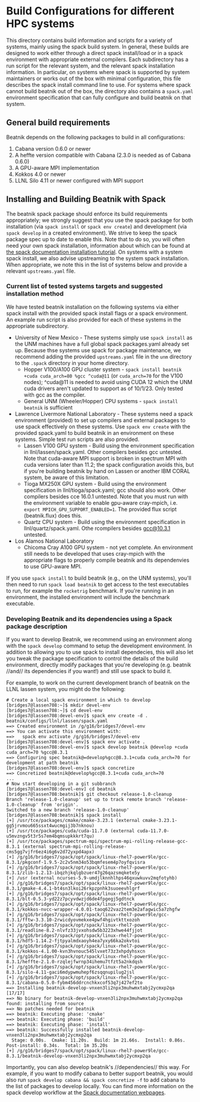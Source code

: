 # Build Configurations for different HPC systems

This directory contains build information and scripts for a variety of systems, mainly using the spack build system.  In general, these builds are designed to work either through a direct spack install/load or in a spack environment with appropriate external compilers. Each subdirectory has a run script for the relevant system, and the relevant spack installation information. In particular, on systems where spack is supported by system maintainers or works out of the box with minimal configuration, this file describes the spack install command line to use. For systems where spack cannot build beatnik out of the box, the directory also contains a `spack.yaml` environment specification that can fully configure and build beatnik on that system. 

## General build requirements
Beatnik depends on the following packages to build in all configurations:
  1. Cabana version 0.6.0 or newer
  1. A heffte version compatible with Cabana (2.3.0 is needed as of Cabana 0.6.0)
  1. A GPU-aware MPI implementation
  1. Kokkos 4.0 or newer
  1. LLNL Silo 4.11 or newer configured with MPI support

## Installing and Building Beatnik with Spack

The beatnik spack package should enforce its build requirements appropriately; we strongly suggest that you use the spack package for both installation (via `spack install` or `spack env create`) and development (via `spack develop` in a created environment). We strive to keep the spack package spec up to date to enable this. Note that to do so, you will often need your own spack installation, information about which can be found at [the spack documentation installation tutorial](https://spack-tutorial.readthedocs.io/en/latest/tutorial_basics.html). On systems with a system spack install, we also advise upstreaming to the system spack installation. When appropriate, we note this in the list of systems below and provide a relevant `upstreams.yaml` file.

### Current list of tested systems targets and suggested installation method

We have tested beatnik installation on the following systems via either spack install with the provided spack install flags or a spack environment. An example run script is also provided for each of these systems in the appropriate subdirectory.
  * University of New Mexico - These systems simply use `spack install` as the UNM machines have a full global spack packages.yaml already set up. Because thse systems use spack for package maintenance, we recommend adding the provided `upstreams.yaml` file in the `unm` directory to the `.spack` directory in your home directory.
    * Hopper V100/A100 GPU cluster system - `spack install beatnik +cuda cuda_arch=80 %gcc ^cuda@11` (or `cuda_arch=70` for the V100 nodes); ^cuda@11 is needed to avoid using CUDA 12 which the UNM cuda drivers aren't updated to support as of 10/1/23. Only tested with gcc as the compiler.
    * General UNM (Wheeler/Hopper) CPU systems - `spack install beatnik` is sufficient
  * Lawrence Livermore National Laboratory - These systems need a spack environment (provided) to set up compilers and external packages to use spack effectively on these systems. Use `spack env create` with the provided spack.yaml to build beatnik in an environment on these systems. Simple test run scripts are also provided.
    * Lassen V100 GPU system - Build using the environment specification in llnl/lassen/spack.yaml. Other compilers besides gcc untested. Note that cuda-aware MPI support is broken in spectrum MPI with cuda versions later than 11.2; the spack configuration avoids this, but if you're building beatnik by hand on Lassen or another IBM CORAL system, be aware of this limitation.
    * Tioga MX250X GPU system - Build using the environment specification in llnl/tioga/spack.yaml; gcc should also work. Other compilers besides cce 16.0.1 untested. Note that you must run with the environment variable to enable gpu-aware cray-mpich, i.e. `export MPICH_GPU_SUPPORT_ENABLED=1`. The provided flux script (beatnik.flux) does this.
    * Quartz CPU system - Build using the environment specification in llnl/quartz/spack.yaml. Othe rcompilers besides gcc@10.3.1 untested.
  * Los Alamos National Laboratory
    * Chicoma Cray A100 GPU system - not yet complete. An environment still needs to be developed that uses cray-mpich with the appropriate flags to properly compile beatnik and its dependenvies to use GPU-aware MPI.

If you use `spack install` to build beatnik (e.g., on the UNM systems), you'll then need to run `spack load beatnik` to get access to the test executables to run, for example the `rocketrig` benchmark. If you're running in an environment, the installed environment will include the benchmark executable.

### Developing Beatnik and its dependencies using a Spack package description

If you want to develop Beatnik, we recommend using an environment along with the `spack develop` command to setup the development environment. In addition to allowing you to use spack to install dependecies, this will also let you tweak the package specification to control the details of the build environment, directly modify packages that you're developing (e.g. beatnik //and// its dependencies if you want!) and still use spack to build it. 

For example, to work on the current development branch of beatnik on the LLNL lassen system, you might do the following:
```
# Create a local spack environment in which to develop
[bridges7@lassen708:~]$ mkdir devel-env
[bridges7@lassen708:~]$ cd devel-env
[bridges7@lassen708:devel-env]$ spack env create -d . beatnik/configs/llnl/lassen/spack.yaml
==> Created environment in /g/g16/bridges7/devel-env
==> You can activate this environment with:
==>   spack env activate /g/g16/bridges7/devel-env
[bridges7@lassen708:devel-env]$ spack env activate .
[bridges7@lassen708:devel-env]$ spack develop beatnik @develop +cuda cuda_arch=70 %gcc@8.3.1
==> Configuring spec beatnik@=develop%gcc@8.3.1+cuda cuda_arch=70 for development at path beatnik
[bridges7@lassen708:devel-env]$ spack concretize
==> Concretized beatnik@develop%gcc@8.3.1+cuda cuda_arch=70
...
# Now start developing in a git subbranch
[bridges7@lassen708:devel-env] cd beatnik
[bridges7@lassen708:beatnik]$ git checkout release-1.0-cleanup
Branch 'release-1.0-cleanup' set up to track remote branch 'release-1.0-cleanup' from 'origin'.
Switched to a new branch 'release-1.0-cleanup'
[bridges7@lassen708:beatnik]$ spack install
[+] /usr/tce/packages/cmake/cmake-3.23.1 (external cmake-3.23.1-gg5jrvmou665ssxt4wucmgij3b7nknou)
[+] /usr/tce/packages/cuda/cuda-11.7.0 (external cuda-11.7.0-u5mvzngv5t3r5s7em4bqmsupkkkrt7qu)
[+] /usr/tce/packages/spectrum-mpi/spectrum-mpi-rolling-release-gcc-8.3.1 (external spectrum-mpi-rolling-release-cms5gg7vjfr6ez4i6g6v2d72yxpd4apx)
[+] /g/g16/bridges7/spack/opt/spack/linux-rhel7-power9le/gcc-8.3.1/pkgconf-1.9.5-2c2v5nm34o53bqmfesem4p7oyfqvisra
[+] /g/g16/bridges7/spack/opt/spack/linux-rhel7-power9le/gcc-8.3.1/zlib-1.2.13-ibqzhjkqlgbzuer47g26qazsmqkete5y
[+] /usr (external ncurses-5.9-umdjlknnhlhps46qxuwkuvv2mqfotyhb)
[+] /g/g16/bridges7/spack/opt/spack/linux-rhel7-power9le/gcc-8.3.1/gmake-4.4.1-bt4sn3lkoi26rkpzpnhk3suoeevhlgrf
[+] /g/g16/bridges7/spack/opt/spack/linux-rhel7-power9le/gcc-8.3.1/blt-0.5.3-yd22z7pcyvdwzjd6de4fpgegj5gdtnck
[+] /g/g16/bridges7/spack/opt/spack/linux-rhel7-power9le/gcc-8.3.1/kokkos-nvcc-wrapper-4.0.01-taoq622vaz2tem3e2afagwic5a7zhgfw
[+] /g/g16/bridges7/spack/opt/spack/linux-rhel7-power9le/gcc-8.3.1/fftw-3.3.10-2rwicdyovmekxe4pwf4hgivtkttxozoh
[+] /g/g16/bridges7/spack/opt/spack/linux-rhel7-power9le/gcc-8.3.1/readline-8.2-nlvfz33jvxohsdw5b3223xhwe44fjjot
[+] /g/g16/bridges7/spack/opt/spack/linux-rhel7-power9le/gcc-8.3.1/hdf5-1.14.2-fjtpyalmdxaoyh4ea7yxy66ka2okvtoi
[+] /g/g16/bridges7/spack/opt/spack/linux-rhel7-power9le/gcc-8.3.1/kokkos-4.1.00-kvn3hvnouc545lvxet73z3xhpdyhsxcn
[+] /g/g16/bridges7/spack/opt/spack/linux-rhel7-power9le/gcc-8.3.1/heffte-2.1.0-rzqlejfwrnp34ihemu7tfzt5a2nkdqsh
[+] /g/g16/bridges7/spack/opt/spack/linux-rhel7-power9le/gcc-8.3.1/silo-4.11-gaci6mdypwmuhepf6zsqqnupilug2jsl
[+] /g/g16/bridges7/spack/opt/spack/linux-rhel7-power9le/gcc-8.3.1/cabana-0.5.0-fybm456ddrcnchkxcof53q7j427ef2to
==> Installing beatnik-develop-vnxen3li2npx3muhwmxtabj2ycmxp2qa [17/17]
==> No binary for beatnik-develop-vnxen3li2npx3muhwmxtabj2ycmxp2qa found: installing from source
==> No patches needed for beatnik
==> beatnik: Executing phase: 'cmake'
==> beatnik: Executing phase: 'build'
==> beatnik: Executing phase: 'install'
==> beatnik: Successfully installed beatnik-develop-vnxen3li2npx3muhwmxtabj2ycmxp2qa
  Stage: 0.00s.  Cmake: 11.20s.  Build: 1m 21.66s.  Install: 0.86s.  Post-install: 0.34s.  Total: 1m 35.20s
[+] /g/g16/bridges7/spack/opt/spack/linux-rhel7-power9le/gcc-8.3.1/beatnik-develop-vnxen3li2npx3muhwmxtabj2ycmxp2qa
```

Importantly, you can also develop beatnik's //dependencies// this way. For example, if you want to modify cabana to better support beatnik, you would also run `spack develop cabana && spack concretize -f` to add cabana to the list of packages to develop locally. You can find more information on the spack develop workflow at the [Spack documentation webpages](https://spack-tutorial.readthedocs.io/en/latest/tutorial_developer_workflows.html).
